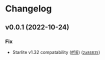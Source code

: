 # Changelog

<!--next-version-placeholder-->

## v0.0.1 (2022-10-24)
### Fix
* Starlite v1.32 compatability ([#16](https://github.com/topsport-com-au/starlite-saqlalchemy/issues/16)) ([`2a84835`](https://github.com/topsport-com-au/starlite-saqlalchemy/commit/2a84835adfd2412403cecc9d33b6284990dc702f))
